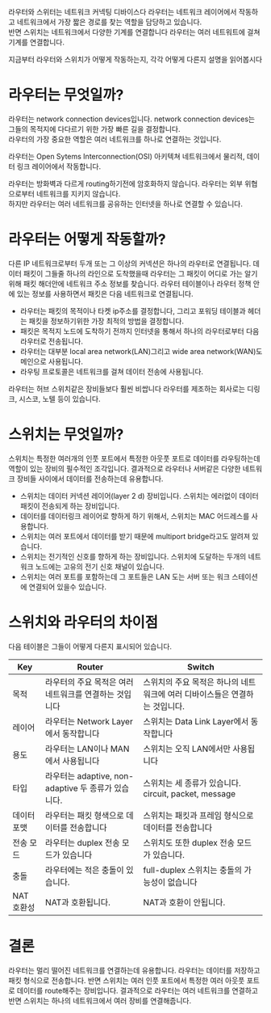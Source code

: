 라우터와 스위터는 네트워크 커넥팅 디바이스다 라우터는 네트워크 레이어에서 작동하고 네트워크에서 가장 짧은 경로를 찾는 역할을 담당하고 있습니다.  
반면 스위치는 네트워크에서 다양한 기계를 연결합니다 라우터는 여러 네트워트에 걸쳐 기계를 연결합니다.  


지금부터 라우터와 스위치가 어떻게 작동하는지, 각각 어떻게 다른지 설명을 읽어봅시다

  
# 라우터는 무엇일까?
라우터는 network connection devices입니다. network connection devices는 그들의 목적지에 다다르기 위한 가장 빠른 길을 결정합니다.  
라우터의 가장 중요한 역할은 여러 네트워크를 하나로 연결하는 것입니다.  

라우터는 Open Sytems Interconnection(OSI) 아키텍쳐 네트워크에서 물리적, 데이터 링크 레이어에서 작동합니다.  

라우터는 방화벽과 다르게 routing하기전에 암호화하지 않습니다. 라우터는 외부 위협으로부터 네트워크를 지키지 않습니다.  
하지만 라우터는 여러 네트워크를 공유하는 인터넷을 하나로 연결할 수 있습니다.  


# 라우터는 어떻게 작동할까?
다른 IP 네트워크로부터 두개 또는 그 이상의 커넥션은 하나의 라우터로 연결됩니다. 데이터 패킷이 그들줄 하나의 라인으로 도착했을때
라우터는 그 패킷이 어디로 가는 알기 위해 패킷 해더안에 네트워크 주소 정보를 찾습니다. 라우터 테이블이나 라우터 정책 안에 있는 정보를 사용하면서 패킷은 다음 네트워크로 연결됩니다.  

- 라우터는 패킷의 목적이나 타켓 ip주소를 결정합니다, 그리고 포워딩 테이블과 헤더는 패킷을 정보하기위한 가장 최적의 방법을 결정합니다.  
- 패킷은 목적지 노드에 도착하기 전까지 인터넷을 통해서 하나의 라우터로부터 다음 라우터로 전송됩니다.  
- 라우터는 대부분 local area network(LAN)그리고 wide area network(WAN)도메인으로 사용됩니다.  
- 라우팅 프로토콜은 네트워크를 걸쳐 데이터 전송에 사용됩니다.  

라우터는 허브 스위치같은 장비들보다 훨씬 비쌉니다 라우터를 제조하는 회사로는 디링크, 시스코, 노텔 등이 있습니다.  


# 스위치는 무엇일까?  
스위치는 특정한 여러개의 인풋 포트에서 특정한 아웃풋 포트로 데이터를 라우팅하는데 역할이 있는 장비의 필수적인 조각입니다.
결과적으로 라우터나 서버같은 다양한 네트워크 장비들 사이에서 데이터를 전송하는데 유용합니다.  

- 스위치는 데이터 커넥션 레이어(layer 2 d) 장비입니다. 스위치는 에러없이 데이터패킷이 전송되게 하는 장비입니다.
- 데이터를 데이터링크 레이어로 향하게 하기 위해서, 스위치는 MAC 어드레스를 사용합니다.
- 스위치는 여러 포트에서 데이터를 받기 때문에 multiport bridge라고도 알려져 있습니다.
- 스위치는 전기적인 신호를 향하게 하는 장비입니다. 스위치에 도달하는 두개의 네트워크 노드에는 고유의 전기 신호 채널이 있습니다.
- 스위치는 여러 포트를 포함하는데 그 포트들은 LAN 도는 서버 또는 워크 스테이션에 연결되어 있을수 있습니다.

# 스위치와 라우터의 차이점
다음 테이블은 그들이 어떻게 다른지 표시되어 있습니다.

| Key | Router | Switch|
| ---|---|---|
| 목적 | 라우터의 주요 목적은 여러 네트워크를 연결하는 것입니다 | 스위치의 주요 목적은 하나의 네트워크에 여러 디바이스들은 연결하는 것입니다. |
| 레이어 | 라우터는 Network Layer에서 동작합니다 | 스위치는 Data Link Layer에서 동작합니다 |
| 용도 | 라우터는 LAN이나 MAN에서 사용됩니다 | 스위치는 오직 LAN에서만 사용됩니다 |
| 타입 | 라우터는 adaptive, non-adaptive 두 종류가 있습니다. | 스위치는 세 종류가 있습니다. circuit, packet, message |
| 데이터 포맷 | 라우터는 패킷 형색으로 데이터를 전송합니다 | 스위치는 패킷과 프레임 형식으로 데이터를 전송합니다 |
| 전송 모드 | 라우터는 duplex 전송 모드가 있습니다 | 스위치도 또한 duplex 전송 모드가 있습니다. |
| 충돌 | 라우터에는 적은 충돌이 있습니다. | full-duplex 스위치는 충돌의 가능성이 없습니다 |
| NAT 호환성 | NAT과 호환됩니다. | NAT과 호환이 안됩니다.|

# 결론  
라우터는 멀리 떨어진 네트워크를 연결하는데 유용합니다. 라우터는 데이터를 저장하고 패킷 형식으로 전송합니다. 반면 스위치는 여러 인풋 포트에서 특정한 여러 아웃풋 포트로 데이터를 route해주는 장비입니다. 결과적으로 라우터는 여러 네트워크를 연결하고 반면 스위치는 하나의 네트워크에서 여러 장비를 연결해줍니다.
